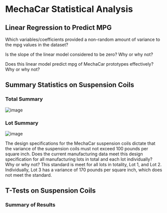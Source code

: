 # MechaCar Statistical Analysis

## Linear Regression to Predict MPG

Which variables/coefficients provided a non-random amount of variance to the mpg values in the dataset?

Is the slope of the linear model considered to be zero? Why or why not?

Does this linear model predict mpg of MechaCar prototypes effectively? Why or why not?

## Summary Statistics on Suspension Coils

### Total Summary
![image](https://user-images.githubusercontent.com/88340176/147955165-93847d7f-f20f-455e-a786-24c406542407.png)

### Lot Summary
![image](https://user-images.githubusercontent.com/88340176/147955184-33a7bd51-2516-4165-8cc4-71c5631c3792.png)

The design specifications for the MechaCar suspension coils dictate that the variance of the suspension coils must not exceed 100 pounds per square inch. Does the current manufacturing data meet this design specification for all manufacturing lots in total and each lot individually? Why or why not?
This standard is meet for all lots in totality, Lot 1, and Lot 2. Individually, Lot 3 has a variance of 170 pounds per square inch, which does not meet the standard. 

## T-Tests on Suspension Coils

### Summary of Results
